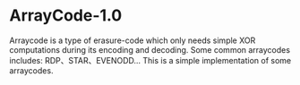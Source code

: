 # ArrayCode-1.0
Arraycode is a type of erasure-code which only needs simple XOR computations during its encoding and decoding. Some common arraycodes includes: RDP、STAR、EVENODD... This is a simple implementation of some arraycodes.
